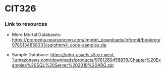 # CIT326

### Link to resources

- Mere Mortal Databases: https://ptgmedia.pearsoncmg.com/imprint_downloads/informit/bookreg/9780134858333/sqlqfmm4_code-samples.zip

- Sample Database: https://mhp-assets.s3.eu-west-1.amazonaws.com/downloads/products/9781260458879/Chapter%20Examples%20SQL%20Server%202019%20ABG.zip